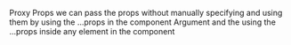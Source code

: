 Proxy Props
we can pass the props without manually specifying and using them by using the ...props in the component Argument
and the using the ...props inside any element in the component

